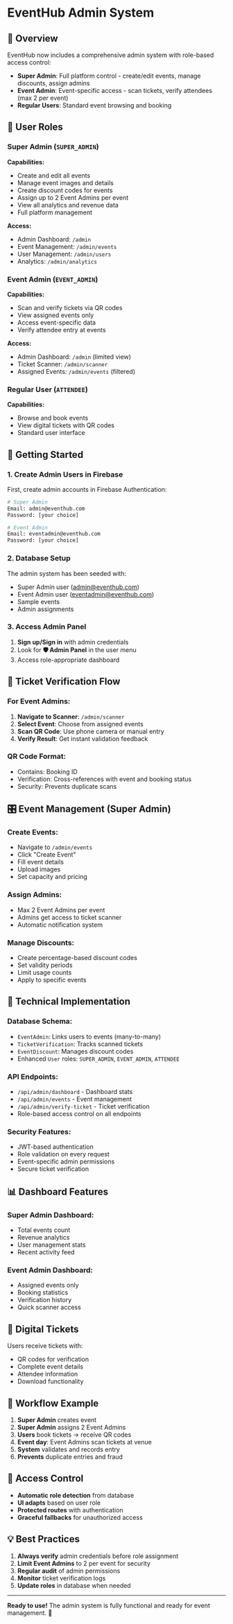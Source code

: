 # EventHub Admin System

## 🎯 Overview

EventHub now includes a comprehensive admin system with role-based access control:

- **Super Admin**: Full platform control - create/edit events, manage discounts, assign admins
- **Event Admin**: Event-specific access - scan tickets, verify attendees (max 2 per event)
- **Regular Users**: Standard event browsing and booking

## 🔐 User Roles

### Super Admin (`SUPER_ADMIN`)

**Capabilities:**

- Create and edit all events
- Manage event images and details
- Create discount codes for events
- Assign up to 2 Event Admins per event
- View all analytics and revenue data
- Full platform management

**Access:**

- Admin Dashboard: `/admin`
- Event Management: `/admin/events`
- User Management: `/admin/users`
- Analytics: `/admin/analytics`

### Event Admin (`EVENT_ADMIN`)

**Capabilities:**

- Scan and verify tickets via QR codes
- View assigned events only
- Access event-specific data
- Verify attendee entry at events

**Access:**

- Admin Dashboard: `/admin` (limited view)
- Ticket Scanner: `/admin/scanner`
- Assigned Events: `/admin/events` (filtered)

### Regular User (`ATTENDEE`)

**Capabilities:**

- Browse and book events
- View digital tickets with QR codes
- Standard user interface

## 🚀 Getting Started

### 1. Create Admin Users in Firebase

First, create admin accounts in Firebase Authentication:

```bash
# Super Admin
Email: admin@eventhub.com
Password: [your choice]

# Event Admin
Email: eventadmin@eventhub.com
Password: [your choice]
```

### 2. Database Setup

The admin system has been seeded with:

- Super Admin user (admin@eventhub.com)
- Event Admin user (eventadmin@eventhub.com)
- Sample events
- Admin assignments

### 3. Access Admin Panel

1. **Sign up/Sign in** with admin credentials
2. Look for **🛡️ Admin Panel** in the user menu
3. Access role-appropriate dashboard

## 📱 Ticket Verification Flow

### For Event Admins:

1. **Navigate to Scanner**: `/admin/scanner`
2. **Select Event**: Choose from assigned events
3. **Scan QR Code**: Use phone camera or manual entry
4. **Verify Result**: Get instant validation feedback

### QR Code Format:

- Contains: Booking ID
- Verification: Cross-references with event and booking status
- Security: Prevents duplicate scans

## 🎛️ Event Management (Super Admin)

### Create Events:

- Navigate to `/admin/events`
- Click "Create Event"
- Fill event details
- Upload images
- Set capacity and pricing

### Assign Admins:

- Max 2 Event Admins per event
- Admins get access to ticket scanner
- Automatic notification system

### Manage Discounts:

- Create percentage-based discount codes
- Set validity periods
- Limit usage counts
- Apply to specific events

## 🔧 Technical Implementation

### Database Schema:

- `EventAdmin`: Links users to events (many-to-many)
- `TicketVerification`: Tracks scanned tickets
- `EventDiscount`: Manages discount codes
- Enhanced `User` roles: `SUPER_ADMIN`, `EVENT_ADMIN`, `ATTENDEE`

### API Endpoints:

- `/api/admin/dashboard` - Dashboard stats
- `/api/admin/events` - Event management
- `/api/admin/verify-ticket` - Ticket verification
- Role-based access control on all endpoints

### Security Features:

- JWT-based authentication
- Role validation on every request
- Event-specific admin permissions
- Secure ticket verification

## 📊 Dashboard Features

### Super Admin Dashboard:

- Total events count
- Revenue analytics
- User management stats
- Recent activity feed

### Event Admin Dashboard:

- Assigned events only
- Booking statistics
- Verification history
- Quick scanner access

## 🎫 Digital Tickets

Users receive tickets with:

- QR codes for verification
- Complete event details
- Attendee information
- Download functionality

## 🔄 Workflow Example

1. **Super Admin** creates event
2. **Super Admin** assigns 2 Event Admins
3. **Users** book tickets → receive QR codes
4. **Event day**: Event Admins scan tickets at venue
5. **System** validates and records entry
6. **Prevents** duplicate entries and fraud

## 🚦 Access Control

- **Automatic role detection** from database
- **UI adapts** based on user role
- **Protected routes** with authentication
- **Graceful fallbacks** for unauthorized access

## 💡 Best Practices

1. **Always verify** admin credentials before role assignment
2. **Limit Event Admins** to 2 per event for security
3. **Regular audit** of admin permissions
4. **Monitor** ticket verification logs
5. **Update roles** in database when needed

---

**Ready to use!** The admin system is fully functional and ready for event management. 🎉
